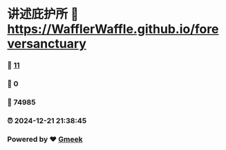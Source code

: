 # 讲述庇护所 :link: https://WafflerWaffle.github.io/foreversanctuary 
### :page_facing_up: [11](https://WafflerWaffle.github.io/foreversanctuary/tag.html) 
### :speech_balloon: 0 
### :hibiscus: 74985 
### :alarm_clock: 2024-12-21 21:38:45 
### Powered by :heart: [Gmeek](https://github.com/Meekdai/Gmeek)
